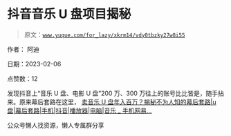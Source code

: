 # 抖音音乐 U 盘项目揭秘

> 原文：[`www.yuque.com/for_lazy/xkrm14/vdy0tbzky27w8i55`](https://www.yuque.com/for_lazy/xkrm14/vdy0tbzky27w8i55)



作者： 阿迪



日期：2023-02-06



点赞数：12

<ne-hole id="u0e2d361c" data-lake-id="u0e2d361c"><ne-card data-card-name="hr" data-card-type="block" id="bkwqj" data-event-boundary="card">

发现抖音上“音乐 U 盘、电影 U 盘”200 万、300 万往上的账号比比皆是，随手拈来。原来幕后套路在这里， [卖音乐 U 盘年入百万？揭秘不为人知的幕后套路|u 盘|幕后套路|手机|抖音|播放器|电脑|音乐 _ 手机网易...](https://3g.163.com/dy/article_cambrian/HR2UPQDT051100B9.html)

<ne-hole id="u0b915861" data-lake-id="u0b915861"><ne-card data-card-name="hr" data-card-type="block" id="ChUfT" data-event-boundary="card">

公众号懒人找资源，懒人专属群分享

</ne-card></ne-hole></ne-card></ne-hole>